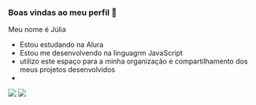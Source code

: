 ### Boas vindas ao meu perfil 💙

Meu nome é Júlia

- Estou estudando na Alura
- Estou me desenvolvendo na linguagrm JavaScript
- utilizo este espaço para a minha organização e compartilhamento dos meus projetos desenvolvidos
- 


![](https://media.tenor.com/CzaHhPyIR8gAAAAM/rosy00.gif) 
![](https://media1.tenor.com/m/DRq6nYiimt4AAAAC/mickey-whistling.gif)












